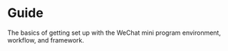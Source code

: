# Guide

The basics of getting set up with the WeChat mini program environment, workflow, and framework.